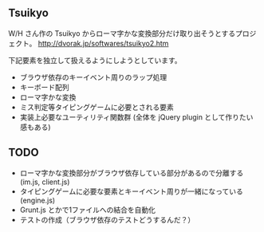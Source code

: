 Tsuikyo
---------------------------

W/H さん作の Tsuikyo からローマ字かな変換部分だけ取り出そうとするプロジェクト。
http://dvorak.jp/softwares/tsuikyo2.htm

下記要素を独立して扱えるようにしようとしています。

* ブラウザ依存のキーイベント周りのラップ処理
* キーボード配列
* ローマ字かな変換
* ミス判定等タイピングゲームに必要とされる要素
* 実装上必要なユーティリティ関数群 (全体を jQuery plugin として作りたい感もある)

TODO
--------------------

* ローマ字かな変換部分がブラウザ依存している部分があるので分離する (im.js, client.js)
* タイピングゲームに必要な要素とキーイベント周りが一緒になっている (engine.js)
* Grunt.js とかで1ファイルへの結合を自動化
* テストの作成（ブラウザ依存のテストどうするんだ？）
